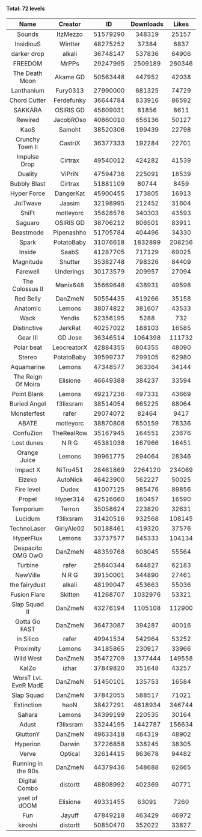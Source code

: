 #### Total: 72 levels

| Name | Creator | ID | Downloads | Likes |
|:---:|:---:|:---:|:---:|:---:|
| Sounds | ItzMezzo | 51579290 | 348319 | 25157
| InsidiouS | Wintter | 48275252 | 37384 | 6837
| darker drop | alkali | 36748147 | 537836 | 64906
| FREEDOM | MrPPs | 29247995 | 2509189 | 260346
| The Death Moon | Akame GD | 50563448 | 447952 | 42038
| Lanthanium | Fury0313 | 27990000 | 681325 | 74729
| Chord Cutter | Ferdefunky | 36644784 | 833916 | 86592
| SAKKARA | OSIRIS GD | 45609031 | 81856 | 8611
| Rewired | JacobROso | 40860010 | 656136 | 50127
| KaoS | Samoht | 38520306 | 199439 | 22798
| Crunchy Town II | CastriX | 36377333 | 192284 | 22701
| Impulse Drop  | Cirtrax | 49540012 | 424282 | 41539
| Duality | ViPriN | 47594736 | 225091 | 18539
| Bubbly Blast | Cirtrax | 51881109 | 80744 | 8459
| Hyper Force | DangerKat | 45900455 | 173805 | 16913
| JolTwave | Jaasim | 32198995 | 212452 | 31604
| ShiFt | motleyorc | 35628576 | 340303 | 43593
| Saguaro | OSIRIS GD | 38706212 | 806501 | 83911
| Beastmode | Pipenashho | 51705784 | 404496 | 34330
| Spark | PotatoBaby | 31076618 | 1832899 | 208256
| Inside | SaabS | 41287705 | 717129 | 69025
| Magnitude | Shutter | 35382748 | 798326 | 84409
| Farewell | Underings | 30173579 | 209957 | 27094
| The Colossus II | Manix648 | 35669648 | 438931 | 49598
| Red Belly | DanZmeN | 50554435 | 419266 | 35158
| Anatomic | Lemons | 38074822 | 381607 | 43533
| Wack | Yendis | 52356195 | 5288 | 732
| Distinctive | JerkRat | 40257022 | 188103 | 16585
| Gear III | GD Jose | 36346514 | 1064398 | 111732
| Polar beat | LeocreatorX | 42884355 | 604355 | 48090
| Stereo | PotatoBaby | 39599737 | 799105 | 62980
| Aquamarine | Lemons | 47348577 | 363364 | 34144
| The Reign Of Moira | Elisione | 46649388 | 384237 | 33594
| Point Blank | Lemons | 49217236 | 497331 | 43669
| Buried Angel | f3lixsram | 38514054 | 665225 | 88064
| Monsterfest | rafer | 29074072 | 82464 | 9417
| ABATE | motleyorc | 38870808 | 650159 | 78336
| ConfuZion | TheRealRow | 35167945 | 164551 | 23676
| Lost dunes | N R G | 45381038 | 167966 | 16451
| Orange Juice | Lemons | 39961775 | 294064 | 28346
| Impact X | NiTro451 | 28461869 | 2264120 | 234069
| Elzeko | AutoNick | 46423900 | 562227 | 50025
| Fire level | Dudex | 41007125 | 985476 | 89856
| Propel | Hyper314 | 42516660 | 160457 | 16590
| Temporium | Terron | 35058624 | 223820 | 32631
| Lucidum | f3lixsram | 31420516 | 932568 | 108145
| TechnoLaser | GirlyAle02 | 50188461 | 419320 | 37576
| HyperFlux | Lemons | 33737577 | 845333 | 104134
| Despacito OMG OwO | DanZmeN | 48359768 | 608045 | 55564
| Turbine | rafer | 25840344 | 644827 | 62183
| NewVille | N R G | 39150001 | 344890 | 27461
| the fairydust | alkali | 48199047 | 453663 | 55036
| Fusion Flare | Skitten | 41268707 | 1032976 | 53321
| Slap Squad II | DanZmeN | 43276194 | 1105108 | 112900
| Gotta Go FAST | DanZmeN | 36473087 | 394287 | 40016
| in Silico | rafer | 49941534 | 542964 | 53252
| Proximity | Lemons | 34185865 | 230917 | 33966
| Wild West | DanZmeN | 35472709 | 1377444 | 149558
| KaIZo | izhar | 37849820 | 351648 | 43257
| WorsT LvL EveR MadE | DanZmeN | 51450101 | 135753 | 16584
| Slap Squad | DanZmeN | 37842055 | 588517 | 71021
| Extinction | haoN | 38427291 | 4618934 | 346744
| Sahara | Lemons | 34399199 | 220535 | 30164
| Adust | f3lixsram | 33244195 | 1442787 | 156634
| GluttonY | DanZmeN | 49633418 | 484319 | 48902
| Hyperion | Darwin | 37226858 | 338245 | 38305
| Verve | Optical | 32614415 | 863678 | 94482
| Running in the 90s | DanZmeN | 44379436 | 548688 | 62665
| Digital Combo | distortt | 48808992 | 402369 | 40771
| yeet of dOOM | Elisione | 49331455 | 63091 | 7260
| Fun | Jayuff | 47849218 | 463429 | 46972
| kiroshi | distortt | 50850470 | 352022 | 33827
